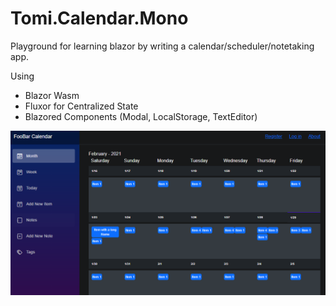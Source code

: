 # Tomi.Calendar.Mono
Playground for learning blazor by writing a calendar/scheduler/notetaking app.

Using 
- Blazor Wasm
- Fluxor for Centralized State
- Blazored Components (Modal, LocalStorage, TextEditor)

![alt text](https://github.com/tomp736/Tomi.Calendar.Mono/blob/master/FooBar%20Calendar.png?raw=true)
